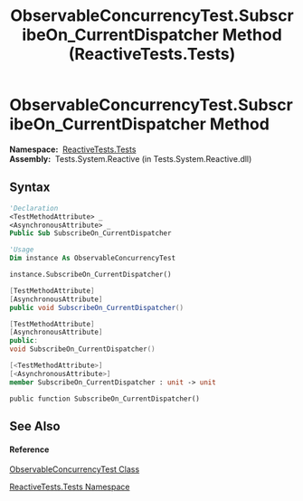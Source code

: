 ﻿---
title: ObservableConcurrencyTest.SubscribeOn_CurrentDispatcher Method  (ReactiveTests.Tests)
TOCTitle: SubscribeOn_CurrentDispatcher Method
ms:assetid: M:ReactiveTests.Tests.ObservableConcurrencyTest.SubscribeOn_CurrentDispatcher
ms:mtpsurl: https://msdn.microsoft.com/en-us/library/reactivetests.tests.observableconcurrencytest.subscribeon_currentdispatcher(v=VS.103)
ms:contentKeyID: 36621075
ms.date: 06/28/2011
mtps_version: v=VS.103
f1_keywords:
- ReactiveTests.Tests.ObservableConcurrencyTest.SubscribeOn_CurrentDispatcher
dev_langs:
- CSharp
- JScript
- VB
- FSharp
- c++
---

# ObservableConcurrencyTest.SubscribeOn\_CurrentDispatcher Method

**Namespace:**  [ReactiveTests.Tests](hh289046\(v=vs.103\).md)  
**Assembly:**  Tests.System.Reactive (in Tests.System.Reactive.dll)

## Syntax

``` vb
'Declaration
<TestMethodAttribute> _
<AsynchronousAttribute> _
Public Sub SubscribeOn_CurrentDispatcher
```

``` vb
'Usage
Dim instance As ObservableConcurrencyTest

instance.SubscribeOn_CurrentDispatcher()
```

``` csharp
[TestMethodAttribute]
[AsynchronousAttribute]
public void SubscribeOn_CurrentDispatcher()
```

``` c++
[TestMethodAttribute]
[AsynchronousAttribute]
public:
void SubscribeOn_CurrentDispatcher()
```

``` fsharp
[<TestMethodAttribute>]
[<AsynchronousAttribute>]
member SubscribeOn_CurrentDispatcher : unit -> unit 
```

``` jscript
public function SubscribeOn_CurrentDispatcher()
```

## See Also

#### Reference

[ObservableConcurrencyTest Class](hh303373\(v=vs.103\).md)

[ReactiveTests.Tests Namespace](hh289046\(v=vs.103\).md)

